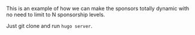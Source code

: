 This is an example of how we can make the sponsors totally dynamic with no need to limit to N sponsorship levels.

Just git clone and run `hugo server`. 
